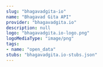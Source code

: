 ```yaml
---
slug: "bhagavadgita-io"
name: "Bhagavad Gita API"
provider: "bhagavadgita.io"
description: null
logo: "bhagavadgita.io-logo.png"
logoMediaType: "image/png"
tags:
- name: "open_data"
stubs: "bhagavadgita.io-stubs.json"
---
```

